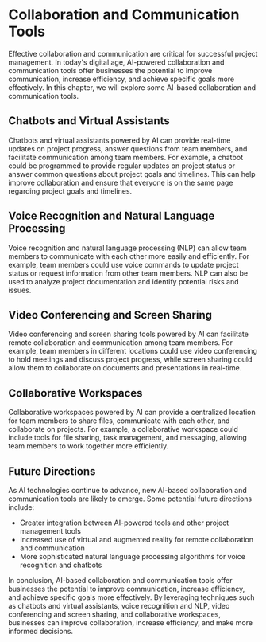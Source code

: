 Collaboration and Communication Tools
=====================================================================================================

Effective collaboration and communication are critical for successful project management. In today's digital age, AI-powered collaboration and communication tools offer businesses the potential to improve communication, increase efficiency, and achieve specific goals more effectively. In this chapter, we will explore some AI-based collaboration and communication tools.

Chatbots and Virtual Assistants
-------------------------------

Chatbots and virtual assistants powered by AI can provide real-time updates on project progress, answer questions from team members, and facilitate communication among team members. For example, a chatbot could be programmed to provide regular updates on project status or answer common questions about project goals and timelines. This can help improve collaboration and ensure that everyone is on the same page regarding project goals and timelines.

Voice Recognition and Natural Language Processing
-------------------------------------------------

Voice recognition and natural language processing (NLP) can allow team members to communicate with each other more easily and efficiently. For example, team members could use voice commands to update project status or request information from other team members. NLP can also be used to analyze project documentation and identify potential risks and issues.

Video Conferencing and Screen Sharing
-------------------------------------

Video conferencing and screen sharing tools powered by AI can facilitate remote collaboration and communication among team members. For example, team members in different locations could use video conferencing to hold meetings and discuss project progress, while screen sharing could allow them to collaborate on documents and presentations in real-time.

Collaborative Workspaces
------------------------

Collaborative workspaces powered by AI can provide a centralized location for team members to share files, communicate with each other, and collaborate on projects. For example, a collaborative workspace could include tools for file sharing, task management, and messaging, allowing team members to work together more efficiently.

Future Directions
-----------------

As AI technologies continue to advance, new AI-based collaboration and communication tools are likely to emerge. Some potential future directions include:

* Greater integration between AI-powered tools and other project management tools
* Increased use of virtual and augmented reality for remote collaboration and communication
* More sophisticated natural language processing algorithms for voice recognition and chatbots

In conclusion, AI-based collaboration and communication tools offer businesses the potential to improve communication, increase efficiency, and achieve specific goals more effectively. By leveraging techniques such as chatbots and virtual assistants, voice recognition and NLP, video conferencing and screen sharing, and collaborative workspaces, businesses can improve collaboration, increase efficiency, and make more informed decisions.
